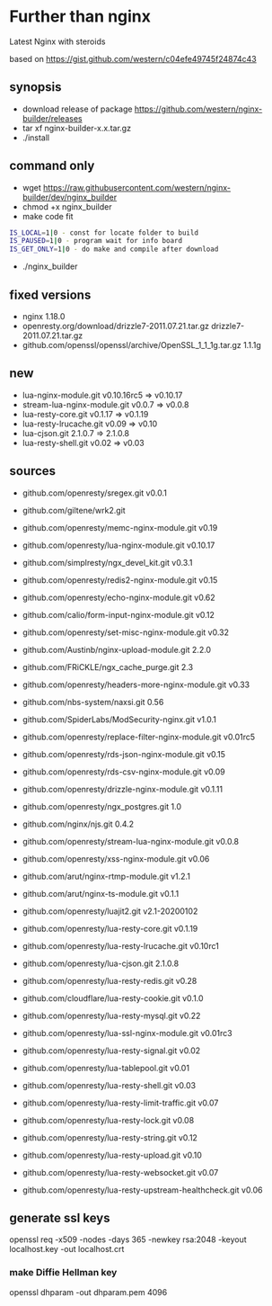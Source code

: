# Further than nginx

Latest Nginx with steroids

based on https://gist.github.com/western/c04efe49745f24874c43

## synopsis

* download release of package https://github.com/western/nginx-builder/releases
* tar xf nginx-builder-x.x.tar.gz
* ./install

## command only

* wget https://raw.githubusercontent.com/western/nginx-builder/dev/nginx_builder
* chmod +x nginx_builder
* make code fit
```bash
IS_LOCAL=1|0 - const for locate folder to build
IS_PAUSED=1|0 - program wait for info board
IS_GET_ONLY=1|0 - do make and compile after download
```
* ./nginx_builder

## fixed versions

* nginx 1.18.0
* openresty.org/download/drizzle7-2011.07.21.tar.gz
drizzle7-2011.07.21.tar.gz
* github.com/openssl/openssl/archive/OpenSSL_1_1_1g.tar.gz
1.1.1g

## new

* lua-nginx-module.git v0.10.16rc5 => v0.10.17
* stream-lua-nginx-module.git v0.0.7 => v0.0.8
* lua-resty-core.git v0.1.17 => v0.1.19
* lua-resty-lrucache.git v0.09 => v0.10
* lua-cjson.git 2.1.0.7 => 2.1.0.8
* lua-resty-shell.git v0.02 => v0.03

## sources

* github.com/openresty/sregex.git
v0.0.1
* github.com/giltene/wrk2.git

* github.com/openresty/memc-nginx-module.git
v0.19
* github.com/openresty/lua-nginx-module.git
v0.10.17
* github.com/simplresty/ngx_devel_kit.git
v0.3.1
* github.com/openresty/redis2-nginx-module.git
v0.15
* github.com/openresty/echo-nginx-module.git
v0.62
* github.com/calio/form-input-nginx-module.git
v0.12
* github.com/openresty/set-misc-nginx-module.git
v0.32
* github.com/Austinb/nginx-upload-module.git
2.2.0
* github.com/FRiCKLE/ngx_cache_purge.git
2.3
* github.com/openresty/headers-more-nginx-module.git
v0.33
* github.com/nbs-system/naxsi.git
0.56
* github.com/SpiderLabs/ModSecurity-nginx.git
v1.0.1
* github.com/openresty/replace-filter-nginx-module.git
v0.01rc5
* github.com/openresty/rds-json-nginx-module.git
v0.15
* github.com/openresty/rds-csv-nginx-module.git
v0.09
* github.com/openresty/drizzle-nginx-module.git
v0.1.11
* github.com/openresty/ngx_postgres.git
1.0
* github.com/nginx/njs.git
0.4.2
* github.com/openresty/stream-lua-nginx-module.git
v0.0.8
* github.com/openresty/xss-nginx-module.git
v0.06
* github.com/arut/nginx-rtmp-module.git
v1.2.1
* github.com/arut/nginx-ts-module.git
v0.1.1
* github.com/openresty/luajit2.git
v2.1-20200102
* github.com/openresty/lua-resty-core.git
v0.1.19
* github.com/openresty/lua-resty-lrucache.git
v0.10rc1
* github.com/openresty/lua-cjson.git
2.1.0.8
* github.com/openresty/lua-resty-redis.git
v0.28
* github.com/cloudflare/lua-resty-cookie.git
v0.1.0
* github.com/openresty/lua-resty-mysql.git
v0.22
* github.com/openresty/lua-ssl-nginx-module.git
v0.01rc3
* github.com/openresty/lua-resty-signal.git
v0.02
* github.com/openresty/lua-tablepool.git
v0.01
* github.com/openresty/lua-resty-shell.git
v0.03
* github.com/openresty/lua-resty-limit-traffic.git
v0.07
* github.com/openresty/lua-resty-lock.git
v0.08
* github.com/openresty/lua-resty-string.git
v0.12
* github.com/openresty/lua-resty-upload.git
v0.10
* github.com/openresty/lua-resty-websocket.git
v0.07
* github.com/openresty/lua-resty-upstream-healthcheck.git
v0.06


## generate ssl keys

openssl req -x509 -nodes -days 365 -newkey rsa:2048 -keyout localhost.key -out localhost.crt

### make Diffie Hellman key

openssl dhparam -out dhparam.pem 4096

